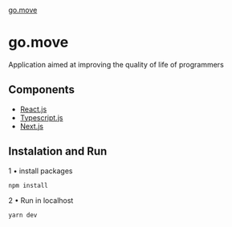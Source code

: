 [go.move](https://imgur.com/a/MOVE60L)

# go.move
Application aimed at improving the quality of life of programmers

## Components

* [React.js](https://pt-br.reactjs.org/)
* [Typescript.js](https://www.typescriptlang.org/)
* [Next.js](https://nextjs.org/)

## Instalation and Run

1 • install packages 

`npm install`

2 • Run in localhost

`yarn dev`
